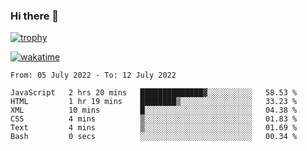 ### Hi there 👋

[![trophy](https://github-profile-trophy.vercel.app/?username=cxnky&theme=dracula)](https://github.com/ryo-ma/github-profile-trophy)

[![wakatime](https://wakatime.com/badge/user/1c39c599-5497-41b9-a5be-2c4676e7fd23.svg)](https://wakatime.com/@1c39c599-5497-41b9-a5be-2c4676e7fd23)
<!--START_SECTION:waka-->

```text
From: 05 July 2022 - To: 12 July 2022

JavaScript   2 hrs 20 mins   ██████████████▓░░░░░░░░░░   58.53 %
HTML         1 hr 19 mins    ████████▒░░░░░░░░░░░░░░░░   33.23 %
XML          10 mins         █░░░░░░░░░░░░░░░░░░░░░░░░   04.38 %
CSS          4 mins          ▒░░░░░░░░░░░░░░░░░░░░░░░░   01.83 %
Text         4 mins          ▒░░░░░░░░░░░░░░░░░░░░░░░░   01.69 %
Bash         0 secs          ░░░░░░░░░░░░░░░░░░░░░░░░░   00.34 %
```

<!--END_SECTION:waka-->
